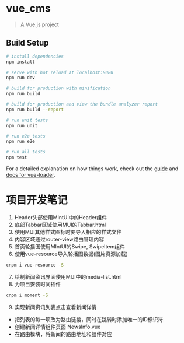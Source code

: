 # vue_cms

> A Vue.js project

## Build Setup

``` bash
# install dependencies
npm install

# serve with hot reload at localhost:8080
npm run dev

# build for production with minification
npm run build

# build for production and view the bundle analyzer report
npm run build --report

# run unit tests
npm run unit

# run e2e tests
npm run e2e

# run all tests
npm test
```

For a detailed explanation on how things work, check out the [guide](http://vuejs-templates.github.io/webpack/) and [docs for vue-loader](http://vuejs.github.io/vue-loader).

# 项目开发笔记
1. Header头部使用MintUI中的Header组件
2. 底部Tabbar区域使用MUI的Tabbar.html
3. 使用MUI其他样式图标时要导入相应的样式文件
4. 内容区域通过router-view路由管理内容
5. 首页轮播图使用MIntUI的Swipe, SwipeItem组件
6. 使用vue-resource导入轮播图数据(图片资源加载)
``` bash
cnpm i vue-resource -S
```
7. 绘制新闻资讯界面使用MUI中的media-list.html
8. 为项目安装时间插件
```bash
cnpm i moment -S
```
9. 实现新闻资讯列表点击查看新闻详情
- 把列表的每一项改为路由链接，同时在跳转时添加唯一的ID标识符
- 创建新闻详情组件页面 NewsInfo.vue
- 在路由模块，将新闻的路由地址和组件对应
